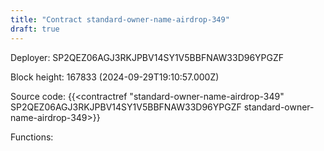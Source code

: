 ```yaml
---
title: "Contract standard-owner-name-airdrop-349"
draft: true
---
```

Deployer: SP2QEZ06AGJ3RKJPBV14SY1V5BBFNAW33D96YPGZF


 



Block height: 167833 (2024-09-29T19:10:57.000Z)

Source code: {{<contractref "standard-owner-name-airdrop-349" SP2QEZ06AGJ3RKJPBV14SY1V5BBFNAW33D96YPGZF standard-owner-name-airdrop-349>}}

Functions:


